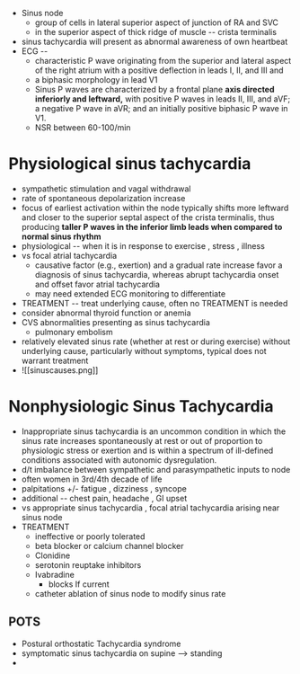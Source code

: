 - Sinus node 
	- group of cells in lateral superior aspect of junction of RA and SVC 
	- in the superior aspect of thick ridge of muscle -- crista terminalis 
- sinus tachycardia will present as abnormal awareness of own heartbeat 
- ECG -- 
	- characteristic P wave originating from the superior and lateral aspect of the right atrium with a positive deflection in leads I, II, and III and 
	- a biphasic morphology in lead V1 
	- Sinus P waves are characterized by a frontal plane **axis directed inferiorly and leftward,** with positive P waves in leads II, III, and aVF; a negative P wave in aVR; and an initially positive biphasic P wave in V1. 
	- NSR between 60-100/min 
# Physiological sinus tachycardia 
- sympathetic stimulation and vagal withdrawal 
- rate of spontaneous depolarization increase 
- focus of earliest activation within the node typically shifts more leftward and closer to the superior septal aspect of the crista terminalis, thus producing **taller P waves in the inferior limb leads when compared to normal sinus rhythm** 
- physiological -- when it is in response to exercise , stress , illness 
- vs focal atrial tachycardia 
	- causative factor (e.g., exertion) and a gradual rate increase favor a diagnosis of sinus tachycardia, whereas abrupt tachycardia onset and offset favor atrial tachycardia 
	- may need extended ECG monitoring to differentiate 
- TREATMENT -- treat underlying cause, often no TREATMENT is needed 
- consider abnormal thyroid function or anemia 
- CVS abnormalities presenting as sinus tachycardia 
	- pulmonary embolism 
- relatively elevated sinus rate (whether at rest or during exercise) without underlying cause, particularly without symptoms, typical does not warrant treatment 
- ![[sinuscauses.png]]
# Nonphysiologic Sinus Tachycardia 
- Inappropriate sinus tachycardia is an uncommon condition in which the sinus rate increases spontaneously at rest or out of proportion to physiologic stress or exertion and is within a spectrum of ill-defined conditions associated with autonomic dysregulation. 
- d/t imbalance between sympathetic and parasympathetic inputs to node 
- often women in 3rd/4th decade of life 
- palpitations +/- fatigue , dizziness , syncope 
- additional -- chest pain, headache , GI upset
- vs appropriate sinus tachycardia , focal atrial tachycardia arising near sinus node 
- TREATMENT 
	- ineffective or poorly tolerated 
	- beta blocker or calcium channel blocker 
	- Clonidine 
	- serotonin reuptake inhibitors 
	- Ivabradine 
		- blocks If current 
	- catheter ablation of sinus node to modify sinus rate 
## POTS 
- Postural orthostatic Tachycardia syndrome 
- symptomatic sinus tachycardia on supine --> standing 
- 